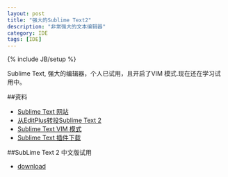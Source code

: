 ```yaml
---
layout: post
title: "强大的Sublime Text2"
description: "非常强大的文本编辑器"
category: IDE
tags: [IDE]
---
```

{% include JB/setup %}


Sublime Text, 强大的编辑器，个人已试用，且开启了VIM 模式.现在还在学习试用中。



##资料
- [Sublime Text 网站]
- [从EditPlus转投Sublime Text 2]
- [Sublime Text VIM 模式]
- [Sublime Text 插件下载]

##SubLime Text 2 中文版试用
- [download]






[Sublime Text 网站]:http://www.sublimetext.com/
[从EditPlus转投Sublime Text 2]:http://android3g.diandian.com/post/2013-03-07/40048382655
[Sublime Text VIM 模式]:http://www.cnblogs.com/leohxj/archive/2012/05/23/2514956.html
[Sublime Text 插件下载]:http://wbond.net/sublime_packages
[download]:http://pan.baidu.com/share/link?shareid=3722064749&uk=2686104131